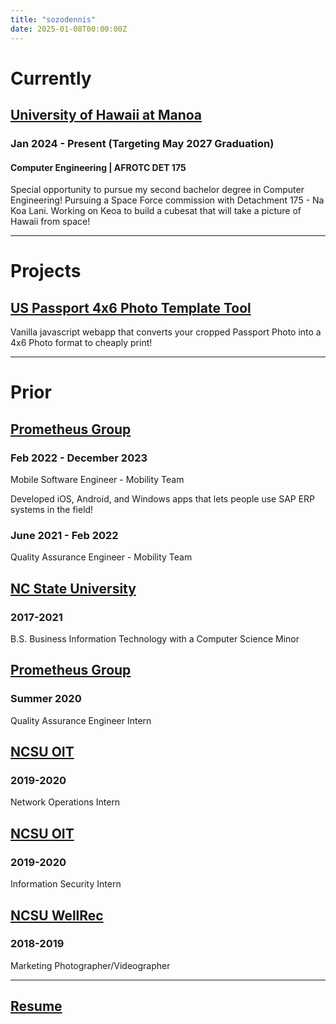 ```yaml
---
title: "sozodennis"
date: 2025-01-08T00:00:00Z
---
```


# Currently

## [University of Hawaii at Manoa](https://manoa.hawaii.edu/catalog/schools-colleges/engineering/ee/)

### Jan 2024 - Present (Targeting May 2027 Graduation)

#### Computer Engineering | AFROTC DET 175

Special opportunity to pursue my second bachelor degree in Computer Engineering! Pursuing a Space Force commission with Detachment 175 - Na Koa Lani. Working on Keoa to build a cubesat that will take a picture of Hawaii from space!

---

# Projects

## [US Passport 4x6 Photo Template Tool](https://sozodennis01.github.io/free-passport-photos-4x6/)

Vanilla javascript webapp that converts your cropped Passport Photo into a 4x6 Photo format to cheaply print!

---

# Prior

## [Prometheus Group](https://www.prometheusgroup.com/solutions/mobility)
### Feb 2022 - December 2023

Mobile Software Engineer - Mobility Team

Developed iOS, Android, and Windows apps that lets people use SAP ERP systems in the field!

### June 2021 - Feb 2022

Quality Assurance Engineer - Mobility Team

## [NC State University](https://www.ncsu.edu)

### 2017-2021

B.S. Business Information Technology with a Computer Science Minor  

## [Prometheus Group](https://www.prometheusgroup.com/solutions/mobility)

### Summer 2020

Quality Assurance Engineer Intern  

## [NCSU OIT](https://oit.ncsu.edu/)

### 2019-2020

Network Operations Intern  

## [NCSU OIT](https://oit.ncsu.edu/)

### 2019-2020

 Information Security Intern  

## [NCSU WellRec](https://wellrec.dasa.ncsu.edu/)

### 2018-2019

 Marketing Photographer/Videographer  

---

## [Resume](/Sarsozo-TechResume2022.pdf)
